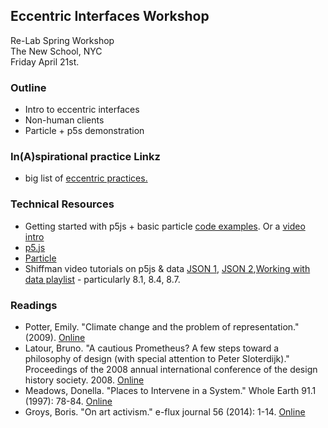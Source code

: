 ## Eccentric Interfaces Workshop
Re-Lab Spring Workshop  
The New School, NYC  
Friday April 21st.

### Outline
* Intro to eccentric interfaces
* Non-human clients
* Particle + p5s demonstration

### In(A)spirational practice Linkz
* big list of [eccentric practices.](https://github.com/tegacodes/EccentricInterfaces/blob/master/practice.md)

### Technical Resources

* Getting started with p5js + basic particle [code examples](https://github.com/tegacodes/p5js-sensing/tree/master/P5-Particle/1-LED-LDR-p5). Or a [video intro](https://www.youtube.com/watch?v=0QjgnEBp__U)
* [p5.js](https://p5js.org/)
* [Particle](https://www.particle.io/)
* Shiffman video tutorials on p5js & data [JSON 1](https://www.youtube.com/watch?v=_NFkzw6oFtQ), [JSON 2](https://www.youtube.com/watch?v=118sDpLOClw),[Working with data playlist](https://www.youtube.com/playlist?list=PLRqwX-V7Uu6a-SQiI4RtIwuOrLJGnel0r) - particularly 8.1, 8.4, 8.7.

### Readings

* Potter, Emily. "Climate change and the problem of representation." (2009). [Online](http://www.australianhumanitiesreview.org/archive/Issue-May-2009/potter.htm)
* Latour, Bruno. "A cautious Prometheus? A few steps toward a philosophy of design (with special attention to Peter Sloterdijk)." Proceedings of the 2008 annual international conference of the design history society. 2008. [Online](http://www.bruno-latour.fr/sites/default/files/112-DESIGN-CORNWALL-GB.pdf)
* Meadows, Donella. "Places to Intervene in a System." Whole Earth 91.1 (1997): 78-84.  [Online](http://donellameadows.org/archives/leverage-points-places-to-intervene-in-a-system/)
* Groys, Boris. "On art activism." e-flux journal 56 (2014): 1-14. [Online ](http://worker01.e-flux.com/pdf/article_8984545.pdf)
